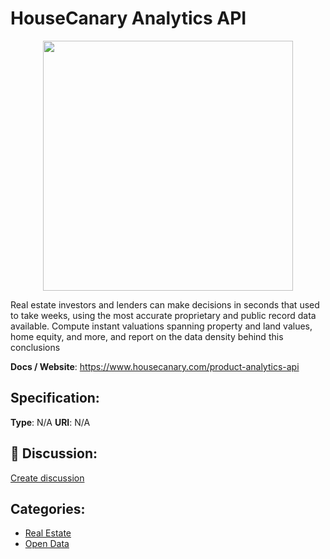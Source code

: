 # HouseCanary Analytics API
<p align="center">
    <img width="400" src="https://raw.githubusercontent.com/apis-list/apis-list/apis/housecanary-analytics-api/logo_256x256.png" />
</p>

Real estate investors and lenders can make decisions in seconds that used to take weeks, using the most accurate proprietary and public record data available. Compute instant valuations spanning property and land values, home equity, and more, and report on the data density behind this conclusions

**Docs / Website**: https://www.housecanary.com/product-analytics-api

## Specification:
**Type**:  N/A 
**URI**:  N/A 

## 💬 Discussion:
[Create discussion](link)

## Categories:
- [Real Estate](https://github.com/apis-list/apis-list#real-estate)
- [Open Data](https://github.com/apis-list/apis-list#open-data)





